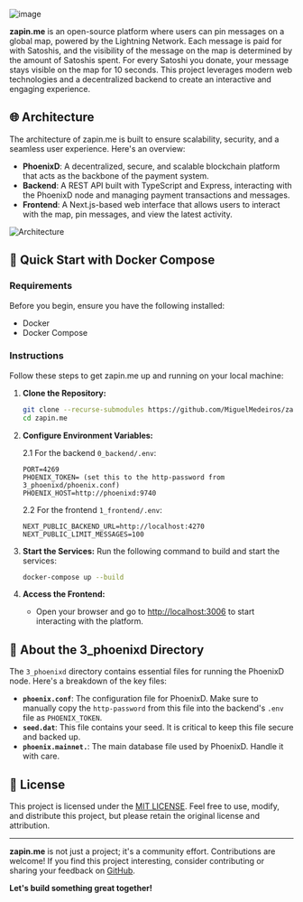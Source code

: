 ![image](https://github.com/user-attachments/assets/aae303c5-df2f-46b6-a84e-cfdcd39057a6)

**zapin.me** is an open-source platform where users can pin messages on a global map, powered by the Lightning Network. Each message is paid for with Satoshis, and the visibility of the message on the map is determined by the amount of Satoshis spent. For every Satoshi you donate, your message stays visible on the map for 10 seconds. This project leverages modern web technologies and a decentralized backend to create an interactive and engaging experience.

## 🌐 Architecture

The architecture of zapin.me is built to ensure scalability, security, and a seamless user experience. Here's an overview:

- **PhoenixD**: A decentralized, secure, and scalable blockchain platform that acts as the backbone of the payment system.
- **Backend**: A REST API built with TypeScript and Express, interacting with the PhoenixD node and managing payment transactions and messages.
- **Frontend**: A Next.js-based web interface that allows users to interact with the map, pin messages, and view the latest activity.

![Architecture](https://github.com/user-attachments/assets/609414f1-ac99-4b4a-9bbb-4ee6d46d6bad)

## 🚀 Quick Start with Docker Compose

### Requirements
Before you begin, ensure you have the following installed:
- Docker
- Docker Compose

### Instructions
Follow these steps to get zapin.me up and running on your local machine:

1. **Clone the Repository:**
    ```bash
    git clone --recurse-submodules https://github.com/MiguelMedeiros/zapin.me.git
    cd zapin.me
    ```

2. **Configure Environment Variables:**

    2.1 For the backend `0_backend/.env`:
    ```env
    PORT=4269
    PHOENIX_TOKEN= (set this to the http-password from 3_phoenixd/phoenix.conf)
    PHOENIX_HOST=http://phoenixd:9740
    ```

    2.2 For the frontend `1_frontend/.env`:
    ```env
    NEXT_PUBLIC_BACKEND_URL=http://localhost:4270
    NEXT_PUBLIC_LIMIT_MESSAGES=100
    ```

3. **Start the Services:**
    Run the following command to build and start the services:
    ```bash
    docker-compose up --build
    ```

4. **Access the Frontend:**
    - Open your browser and go to [http://localhost:3006](http://localhost:3006) to start interacting with the platform.

## 📁 About the 3_phoenixd Directory

The `3_phoenixd` directory contains essential files for running the PhoenixD node. Here's a breakdown of the key files:

- **`phoenix.conf`**: The configuration file for PhoenixD. Make sure to manually copy the `http-password` from this file into the backend's `.env` file as `PHOENIX_TOKEN`.
- **`seed.dat`**: This file contains your seed. It is critical to keep this file secure and backed up.
- **`phoenix.mainnet.`**: The main database file used by PhoenixD. Handle it with care.

## 📝 License

This project is licensed under the [MIT LICENSE](./LICENSE). Feel free to use, modify, and distribute this project, but please retain the original license and attribution.

---

**zapin.me** is not just a project; it's a community effort. Contributions are welcome! If you find this project interesting, consider contributing or sharing your feedback on [GitHub](https://github.com/MiguelMedeiros/zapin.me).

**Let's build something great together!**

